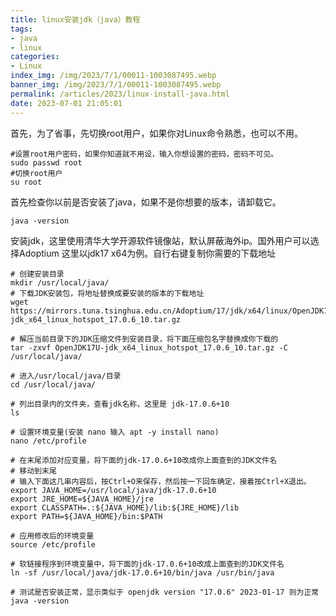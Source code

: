 ```yaml
---
title: linux安装jdk（java）教程
tags: 
- java
- linux
categories: 
- Linux
index_img: /img/2023/7/1/00011-1003087495.webp
banner_img: /img/2023/7/1/00011-1003087495.webp
permalink: /articles/2023/linux-install-java.html
date: 2023-07-01 21:05:01
---
```


首先，为了省事，先切换root用户，如果你对Linux命令熟悉，也可以不用。

```
#设置root用户密码，如果你知道就不用设，输入你想设置的密码，密码不可见。
sudo passwd root
#切换root用户
su root
```

首先检查你以前是否安装了java，如果不是你想要的版本，请卸载它。

```
java -version
```

安装jdk，这里使用清华大学开源软件镜像站，默认屏蔽海外ip。国外用户可以选择Adoptium
这里以jdk17 x64为例。自行右键复制你需要的下载地址

```
# 创建安装目录
mkdir /usr/local/java/
# 下载JDK安装包，将地址替换成要安装的版本的下载地址
wget https://mirrors.tuna.tsinghua.edu.cn/Adoptium/17/jdk/x64/linux/OpenJDK17U-jdk_x64_linux_hotspot_17.0.6_10.tar.gz

# 解压当前目录下的JDK压缩文件到安装目录，将下面压缩包名字替换成你下载的
tar -zxvf OpenJDK17U-jdk_x64_linux_hotspot_17.0.6_10.tar.gz -C /usr/local/java/

# 进入/usr/local/java/目录
cd /usr/local/java/

# 列出目录内的文件夹，查看jdk名称，这里是 jdk-17.0.6+10
ls

# 设置环境变量(安装 nano 输入 apt -y install nano)
nano /etc/profile

# 在末尾添加对应变量，将下面的jdk-17.0.6+10改成你上面查到的JDK文件名
# 移动到末尾
# 输入下面这几串内容后，按Ctrl+O来保存，然后按一下回车确定，接着按Ctrl+X退出。
export JAVA_HOME=/usr/local/java/jdk-17.0.6+10
export JRE_HOME=${JAVA_HOME}/jre
export CLASSPATH=.:${JAVA_HOME}/lib:${JRE_HOME}/lib
export PATH=${JAVA_HOME}/bin:$PATH

# 应用修改后的环境变量
source /etc/profile

# 软链接程序到环境变量中，将下面的jdk-17.0.6+10改成上面查到的JDK文件名
ln -sf /usr/local/java/jdk-17.0.6+10/bin/java /usr/bin/java

# 测试是否安装正常，显示类似于 openjdk version "17.0.6" 2023-01-17 则为正常
java -version

```

